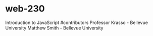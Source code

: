 # web-230
Introduction to JavaScript
#contributors
Professor Krasso - Bellevue University
Matthew Smith - Bellevue University